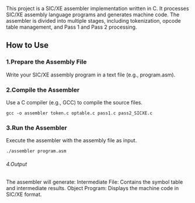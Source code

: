 This project is a SIC/XE assembler implementation written in C. It processes SIC/XE assembly language programs and generates machine code. The assembler is divided into multiple stages, including tokenization, opcode table management, and Pass 1 and Pass 2 processing.

## How to Use
### 1.Prepare the Assembly File
Write your SIC/XE assembly program in a text file (e.g., program.asm).

### 2.Compile the Assembler
Use a C compiler (e.g., GCC) to compile the source files.

`gcc -o assembler token.c optable.c pass1.c pass2_SICXE.c`

### 3.Run the Assembler
Execute the assembler with the assembly file as input.

`./assembler program.asm`

###### 4.Output
The assembler will generate:
Intermediate File: Contains the symbol table and intermediate results.
Object Program: Displays the machine code in SIC/XE format.
